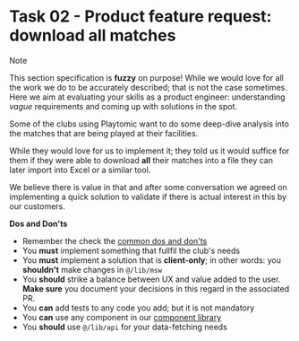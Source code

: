 # Task 02 - Product feature request: download all matches

> [!NOTE]
> This section specification is **fuzzy** on purpose! While we would love for all the work we do to be accurately described; that is not the case sometimes. Here we aim at evaluating your skills as a product engineer: understanding _vague_ requirements and coming up with solutions in the spot.

Some of the clubs using Playtomic want to do some deep-dive analysis into the matches that are being played at their facilities.

While they would love for us to implement it; they told us it would suffice for them if they were able to download **all** their matches into a file they can later import into Excel or a similar tool.

We believe there is value in that and after some conversation we agreed on implementing a quick solution to validate if there is actual interest in this by our customers.

**Dos and Don'ts**

- Remember the check the [common dos and don'ts](../README.md#dos-and-donts)
- You **must** implement something that fullfil the club's needs
- You **must** implement a solution that is **client-only**; in other words: you **shouldn't** make changes in `@/lib/msw`
- You **should** strike a balance between UX and value added to the user. **Make sure** you document your decisions in this regard in the associated PR.
- You **can** add tests to any code you add; but it is not mandatory
- You **can** use any component in our [component library](https://mui.com/material-ui/getting-started/)
- You **should** use `@/lib/api` for your data-fetching needs
